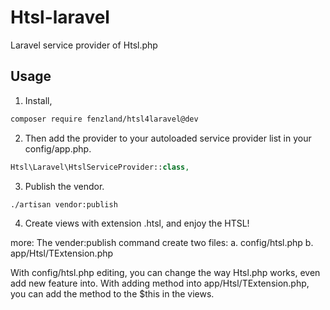 # Htsl-laravel
Laravel service provider of Htsl.php

## Usage

1. Install,
``` bash
composer require fenzland/htsl4laravel@dev
```

2. Then add the provider to your autoloaded service provider list in your config/app.php.
``` php
Htsl\Laravel\HtslServiceProvider::class,
```

3. Publish the vendor.
``` bash
./artisan vendor:publish
```

4. Create views with extension .htsl, and enjoy the HTSL!

more:
The vender:publish command create two files:
  a. config/htsl.php
  b. app/Htsl/TExtension.php

With config/htsl.php editing, you can change the way Htsl.php works, even add new feature into.
With adding method into app/Htsl/TExtension.php, you can add the method to the $this in the views.
